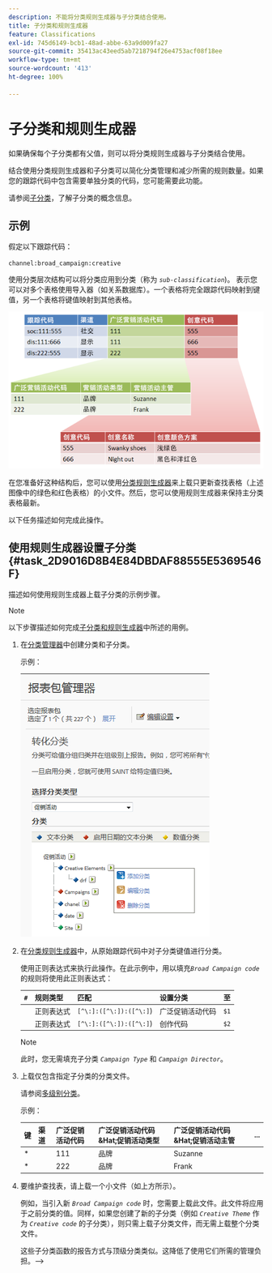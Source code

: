 ```yaml
---
description: 不能将分类规则生成器与子分类结合使用。
title: 子分类和规则生成器
feature: Classifications
exl-id: 745d6149-bcb1-48ad-abbe-63a9d009fa27
source-git-commit: 35413ac43eed5ab7218794f26e4753acf08f18ee
workflow-type: tm+mt
source-wordcount: '413'
ht-degree: 100%

---
```


# 子分类和规则生成器

如果确保每个子分类都有父值，则可以将分类规则生成器与子分类结合使用。

结合使用分类规则生成器和子分类可以简化分类管理和减少所需的规则数量。如果您的跟踪代码中包含需要单独分类的代码，您可能需要此功能。

请参阅[子分类](/help/components/classifications/c-sub-classifications.md)，了解子分类的概念信息。

## 示例

假定以下跟踪代码：

`channel:broad_campaign:creative`

使用分类层次结构可以将分类应用到分类（称为 *`sub-classification`*)。 表示您可以对多个表格使用导入器（如关系数据库）。一个表格将完全跟踪代码映射到键值，另一个表格将键值映射到其他表格。

![](assets/sub_class_table.png)

在您准备好这种结构后，您可以使用[分类规则生成器](/help/components/classifications/crb/classification-rule-builder.md)来上载只更新查找表格（上述图像中的绿色和红色表格）的小文件。然后，您可以使用规则生成器来保持主分类表格最新。

以下任务描述如何完成此操作。

## 使用规则生成器设置子分类{#task_2D9016D8B4E84DBDAF88555E5369546F}

描述如何使用规则生成器上载子分类的示例步骤。

>[!NOTE]
>
>以下步骤描述如何完成[子分类和规则生成器](/help/components/classifications/crb/sub-classification-rule-builder.md)中所述的用例。

1. 在[分类管理器](https://experienceleague.adobe.com/docs/analytics/components/classifications/c-classifications.html?lang=zh-Hans)中创建分类和子分类。

   示例：

   ![步骤信息](assets/sub_class_create.png)

1. 在[分类规则生成器](/help/components/classifications/crb/classification-rule-builder.md)中，从原始跟踪代码中对子分类键值进行分类。

   使用正则表达式来执行此操作。在此示例中，用以填充&#x200B;*`Broad Campaign code`*&#x200B;的规则将使用此正则表达式：

   | `#` | 规则类型 | 匹配 | 设置分类 | 至 |
   |---|---|---|---|---|
   |  | 正则表达式 | `[^\:]:([^\:]):([^\:]`) | 广泛促销活动代码 | `$1` |
   |  | 正则表达式 | `[^\:]:([^\:]):([^\:]`) | 创作代码 | `$2` |

   >[!NOTE]
   >
   >此时，您无需填充子分类 *`Campaign Type`* 和 *`Campaign Director`*。

1. 上载仅包含指定子分类的分类文件。

   请参阅[多级别分类](/help/components/classifications/c-sub-classifications.md)。

   示例：

   | 键 | 渠道 | 广泛促销活动代码 | 广泛促销活动代码&amp;Hat;促销活动类型 | 广泛促销活动代码&amp;Hat;促销活动主管 | ... |
   |---|---|---|---|---|---|
   | * |  | 111 | 品牌 | Suzanne |  |
   | * |  | 222 | 品牌 | Frank |  |

1. 要维护查找表，请上载一个小文件（如上方所示）。

   例如，当引入新 *`Broad Campaign code`* 时，您需要上载此文件。此文件将应用于之前分类的值。同样，如果您创建了新的子分类（例如 *`Creative Theme`* 作为 *`Creative code`* 的子分类），则只需上载子分类文件，而无需上载整个分类文件。

   这些子分类函数的报告方式与顶级分类类似。这降低了使用它们所需的管理负担。-->
